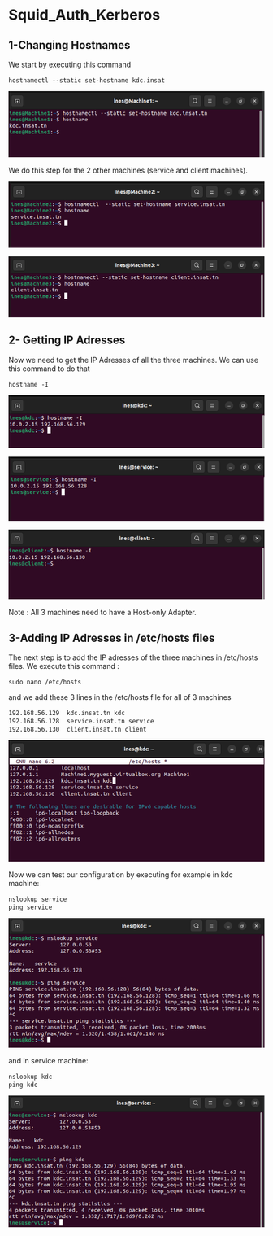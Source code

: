 # Squid_Auth_Kerberos

## 1-Changing Hostnames
We start by executing this command
```
hostnamectl --static set-hostname kdc.insat
```
![Changing Hostname](images/ips_hostnames/KDC/hostname.png)

We do this step for the 2 other machines (service and client machines).

![Changing Hostname](images/ips_hostnames/Service/hostname.png)

![Changing Hostname](images/ips_hostnames/Client/hostname.png)

## 2- Getting IP Adresses
Now we need to get the IP Adresses of all the three machines. We can use this command to do that
```
hostname -I
```
![Displaying IP](images/ips_hostnames/KDC/ip.png)

![Displaying IP](images/ips_hostnames/Service/ip.png)

![Displaying IP](images/ips_hostnames/Client/ip.png)

Note : All 3 machines need to have a Host-only Adapter.

## 3-Adding IP Adresses in /etc/hosts files

The next step is to add the IP adresses of the three machines in /etc/hosts files.
We execute this command : 
```
sudo nano /etc/hosts
```
and we add these 3 lines in the /etc/hosts file for all of 3 machines
```
192.168.56.129  kdc.insat.tn kdc
192.168.56.128  service.insat.tn service
192.168.56.130  client.insat.tn client
```

![Changing /etc/hosts](images/etc_hosts/etc_hosts.png)

Now we can test our configuration by executing for example in kdc machine:
```
nslookup service
ping service
```
![Ping](images/etc_hosts/ping1.png)

and in service machine: 
```
nslookup kdc
ping kdc
```
![Ping](images/etc_hosts/ping2.png)